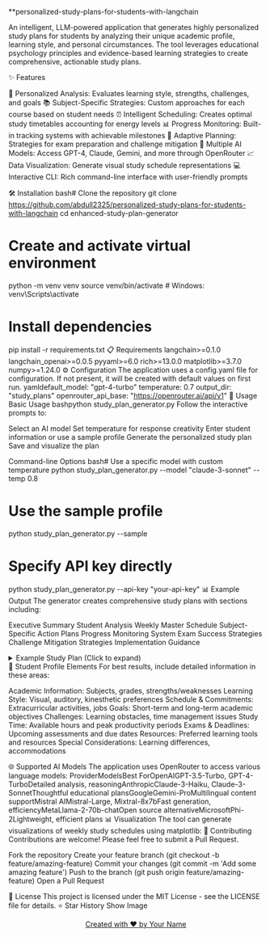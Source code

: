 **personalized-study-plans-for-students-with-langchain
</div>
An intelligent, LLM-powered application that generates highly personalized study plans for students by analyzing their unique academic profile, learning style, and personal circumstances. The tool leverages educational psychology principles and evidence-based learning strategies to create comprehensive, actionable study plans.

✨ Features

🧠 Personalized Analysis: Evaluates learning style, strengths, challenges, and goals
📚 Subject-Specific Strategies: Custom approaches for each course based on student needs
⏰ Intelligent Scheduling: Creates optimal study timetables accounting for energy levels
📊 Progress Monitoring: Built-in tracking systems with achievable milestones
🔄 Adaptive Planning: Strategies for exam preparation and challenge mitigation
📱 Multiple AI Models: Access GPT-4, Claude, Gemini, and more through OpenRouter
📈 Data Visualization: Generate visual study schedule representations
💻 Interactive CLI: Rich command-line interface with user-friendly prompts

🛠️ Installation
bash# Clone the repository
git clone https://github.com/abdull2325/personalized-study-plans-for-students-with-langchain
cd enhanced-study-plan-generator

# Create and activate virtual environment
python -m venv venv
source venv/bin/activate  # Windows: venv\Scripts\activate

# Install dependencies
pip install -r requirements.txt
📋 Requirements
langchain>=0.1.0
langchain_openai>=0.0.5
pyyaml>=6.0
rich>=13.0.0
matplotlib>=3.7.0
numpy>=1.24.0
⚙️ Configuration
The application uses a config.yaml file for configuration. If not present, it will be created with default values on first run.
yamldefault_model: "gpt-4-turbo"
temperature: 0.7
output_dir: "study_plans"
openrouter_api_base: "https://openrouter.ai/api/v1"
🚀 Usage
Basic Usage
bashpython study_plan_generator.py
Follow the interactive prompts to:

Select an AI model
Set temperature for response creativity
Enter student information or use a sample profile
Generate the personalized study plan
Save and visualize the plan

Command-line Options
bash# Use a specific model with custom temperature
python study_plan_generator.py --model "claude-3-sonnet" --temp 0.8

# Use the sample profile
python study_plan_generator.py --sample

# Specify API key directly
python study_plan_generator.py --api-key "your-api-key"
📊 Example Output
The generator creates comprehensive study plans with sections including:

Executive Summary
Student Analysis
Weekly Master Schedule
Subject-Specific Action Plans
Progress Monitoring System
Exam Success Strategies
Challenge Mitigation Strategies
Implementation Guidance

<details>
<summary>Example Study Plan (Click to expand)</summary>
# PERSONALIZED STUDY PLAN FOR ALEX JOHNSON

## EXECUTIVE SUMMARY

Alex is an 11th-grade student with strong analytical abilities who faces challenges with physics problem-solving and time management. This plan leverages Alex's visual-spatial learning style and programming strengths while addressing test anxiety and focus difficulties through structured schedules and specialized techniques.

## WEEKLY MASTER SCHEDULE

### Monday
- 6:00-6:45 AM: Physics concept review using visual simulations
- 3:30-5:30 PM: Basketball practice
- 6:30-7:15 PM: Calculus integration practice
- 7:30-8:15 PM: English Literature reading with annotation
- 8:30-9:00 PM: Daily review and next-day preparation

### Tuesday
...
</details>
🧠 Student Profile Elements
For best results, include detailed information in these areas:

Academic Information: Subjects, grades, strengths/weaknesses
Learning Style: Visual, auditory, kinesthetic preferences
Schedule & Commitments: Extracurricular activities, jobs
Goals: Short-term and long-term academic objectives
Challenges: Learning obstacles, time management issues
Study Time: Available hours and peak productivity periods
Exams & Deadlines: Upcoming assessments and due dates
Resources: Preferred learning tools and resources
Special Considerations: Learning differences, accommodations

🌐 Supported AI Models
The application uses OpenRouter to access various language models:
ProviderModelsBest ForOpenAIGPT-3.5-Turbo, GPT-4-TurboDetailed analysis, reasoningAnthropicClaude-3-Haiku, Claude-3-SonnetThoughtful educational plansGoogleGemini-ProMultilingual content supportMistral AIMistral-Large, Mixtral-8x7bFast generation, efficiencyMetaLlama-2-70b-chatOpen source alternativeMicrosoftPhi-2Lightweight, efficient plans
📊 Visualization
The tool can generate visualizations of weekly study schedules using matplotlib:
🤝 Contributing
Contributions are welcome! Please feel free to submit a Pull Request.

Fork the repository
Create your feature branch (git checkout -b feature/amazing-feature)
Commit your changes (git commit -m 'Add some amazing feature')
Push to the branch (git push origin feature/amazing-feature)
Open a Pull Request

📝 License
This project is licensed under the MIT License - see the LICENSE file for details.
⭐ Star History
Show Image

<p align="center">
  <a href="https://github.com/abdull2325">Created with ❤️ by Your Name</a>
</p>
